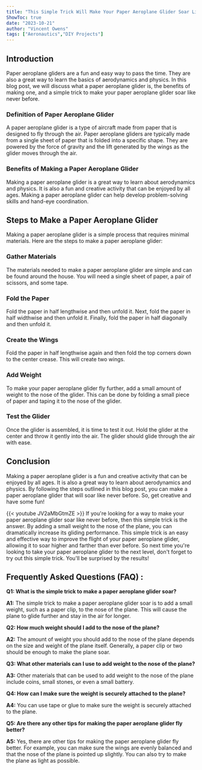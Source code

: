 ```yaml
---
title: "This Simple Trick Will Make Your Paper Aeroplane Glider Soar Like Never Before!"
ShowToc: true 
date: "2023-10-21"
author: "Vincent Owens" 
tags: ["Aeronautics","DIY Projects"]
---
```

## Introduction

Paper aeroplane gliders are a fun and easy way to pass the time. They are also a great way to learn the basics of aerodynamics and physics. In this blog post, we will discuss what a paper aeroplane glider is, the benefits of making one, and a simple trick to make your paper aeroplane glider soar like never before. 

### Definition of Paper Aeroplane Glider

A paper aeroplane glider is a type of aircraft made from paper that is designed to fly through the air. Paper aeroplane gliders are typically made from a single sheet of paper that is folded into a specific shape. They are powered by the force of gravity and the lift generated by the wings as the glider moves through the air.

### Benefits of Making a Paper Aeroplane Glider

Making a paper aeroplane glider is a great way to learn about aerodynamics and physics. It is also a fun and creative activity that can be enjoyed by all ages. Making a paper aeroplane glider can help develop problem-solving skills and hand-eye coordination.

## Steps to Make a Paper Aeroplane Glider

Making a paper aeroplane glider is a simple process that requires minimal materials. Here are the steps to make a paper aeroplane glider:

### Gather Materials

The materials needed to make a paper aeroplane glider are simple and can be found around the house. You will need a single sheet of paper, a pair of scissors, and some tape.

### Fold the Paper

Fold the paper in half lengthwise and then unfold it. Next, fold the paper in half widthwise and then unfold it. Finally, fold the paper in half diagonally and then unfold it.

### Create the Wings

Fold the paper in half lengthwise again and then fold the top corners down to the center crease. This will create two wings.

### Add Weight

To make your paper aeroplane glider fly further, add a small amount of weight to the nose of the glider. This can be done by folding a small piece of paper and taping it to the nose of the glider.

### Test the Glider

Once the glider is assembled, it is time to test it out. Hold the glider at the center and throw it gently into the air. The glider should glide through the air with ease.

## Conclusion

Making a paper aeroplane glider is a fun and creative activity that can be enjoyed by all ages. It is also a great way to learn about aerodynamics and physics. By following the steps outlined in this blog post, you can make a paper aeroplane glider that will soar like never before. So, get creative and have some fun!

{{< youtube JV2aMbGtmZE >}} 
If you're looking for a way to make your paper aeroplane glider soar like never before, then this simple trick is the answer. By adding a small weight to the nose of the plane, you can dramatically increase its gliding performance. This simple trick is an easy and effective way to improve the flight of your paper aeroplane glider, allowing it to soar higher and farther than ever before. So next time you're looking to take your paper aeroplane glider to the next level, don't forget to try out this simple trick. You'll be surprised by the results!

## Frequently Asked Questions (FAQ) :
**Q1: What is the simple trick to make a paper aeroplane glider soar?**

**A1:** The simple trick to make a paper aeroplane glider soar is to add a small weight, such as a paper clip, to the nose of the plane. This will cause the plane to glide further and stay in the air for longer. 

**Q2: How much weight should I add to the nose of the plane?**

**A2:** The amount of weight you should add to the nose of the plane depends on the size and weight of the plane itself. Generally, a paper clip or two should be enough to make the plane soar. 

**Q3: What other materials can I use to add weight to the nose of the plane?**

**A3:** Other materials that can be used to add weight to the nose of the plane include coins, small stones, or even a small battery. 

**Q4: How can I make sure the weight is securely attached to the plane?**

**A4:** You can use tape or glue to make sure the weight is securely attached to the plane. 

**Q5: Are there any other tips for making the paper aeroplane glider fly better?**

**A5:** Yes, there are other tips for making the paper aeroplane glider fly better. For example, you can make sure the wings are evenly balanced and that the nose of the plane is pointed up slightly. You can also try to make the plane as light as possible.





